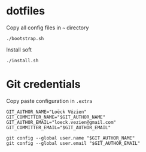 # dotfiles

Copy all config files in `~` directory

```
./bootstrap.sh
```

Install soft

```
./install.sh
```

# Git credentials
Copy paste configuration in `.extra`

```
GIT_AUTHOR_NAME="Loëck Vézien"
GIT_COMMITTER_NAME="$GIT_AUTHOR_NAME"
GIT_AUTHOR_EMAIL="loeck.vezien@gmail.com"
GIT_COMMITTER_EMAIL="$GIT_AUTHOR_EMAIL"

git config --global user.name "$GIT_AUTHOR_NAME"
git config --global user.email "$GIT_AUTHOR_EMAIL"
```
